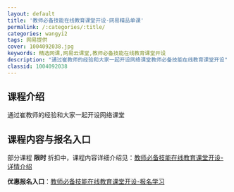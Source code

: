 ```yaml
---
layout: default
title: '教师必备技能在线教育课堂开设-网易精品单课'
permalink: /:categories/:title/
categories: wangyi2
tags: 网易提供
cover: 1004092038.jpg
keywords: 精选网课,网易云课堂,教师必备技能在线教育课堂开设
description: "通过崔教师的经验和大家一起开设网络课堂教师必备技能在线教育课堂开设"
classid: 1004092038
---
```


## 课程介绍

通过崔教师的经验和大家一起开设网络课堂

## 课程内容与报名入口

部分课程 **限时** 折扣中，课程内容详细介绍见：[教师必备技能在线教育课堂开设-详情介绍](https://study.163.com/course/introduction/1004092038.htm?share=1&shareId=1025206652&utm_campaign=share&utm_medium=iphoneShare&utm_source=&utm_u=1025206652)

**优惠报名入口**：[教师必备技能在线教育课堂开设-报名学习](https://study.163.com/course/introduction/1004092038.htm?share=1&shareId=1025206652&utm_campaign=share&utm_medium=iphoneShare&utm_source=&utm_u=1025206652)

